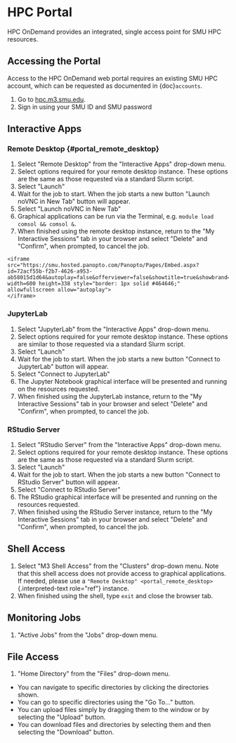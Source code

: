 # HPC Portal

HPC OnDemand provides an integrated, single access point for SMU HPC resources.

## Accessing the Portal

Access to the HPC OnDemand web portal requires an existing SMU HPC account,
which can be requested as documented in
{doc}`accounts`.

1.  Go to [hpc.m3.smu.edu](https://hpc.m3.smu.edu/).
2.  Sign in using your SMU ID and SMU password

## Interactive Apps

### Remote Desktop {#portal_remote_desktop}

1.  Select "Remote Desktop" from the "Interactive Apps" drop-down
    menu.
2.  Select options required for your remote desktop instance. These
    options are the same as those requested via a standard Slurm script.
3.  Select "Launch"
4.  Wait for the job to start. When the job starts a new button
    "Launch noVNC in New Tab" button will appear.
5.  Select "Launch noVNC in New Tab"
6.  Graphical applications can be run via the Terminal, e.g.
    `module load comsol && comsol &`.
7.  When finished using the remote desktop instance, return to the "My
    Interactive Sessions" tab in your browser and select "Delete" and
    "Confirm", when prompted, to cancel the job.

```{=html}
<iframe
src="https://smu.hosted.panopto.com/Panopto/Pages/Embed.aspx?id=72acf55b-f2b7-4626-a953-ab58015d1d64&autoplay=false&offerviewer=false&showtitle=true&showbrand=false&start=0&interactivity=all"
width=600 height=338 style="border: 1px solid #464646;" allowfullscreen allow="autoplay">
</iframe>
```
### JupyterLab

1.  Select "JupyterLab" from the "Interactive Apps" drop-down menu.
2.  Select options required for your remote desktop instance. These
    options are similar to those requested via a standard Slurm script.
3.  Select "Launch"
4.  Wait for the job to start. When the job starts a new button
    "Connect to JupyterLab" button will appear.
5.  Select "Connect to JupyterLab"
6.  The Jupyter Notebook graphical interface will be presented and
    running on the resources requested.
7.  When finished using the JupyterLab instance, return to the "My
    Interactive Sessions" tab in your browser and select "Delete" and
    "Confirm", when prompted, to cancel the job.

### RStudio Server

1.  Select "RStudio Server" from the "Interactive Apps" drop-down
    menu.
2.  Select options required for your remote desktop instance. These
    options are the same as those requested via a standard Slurm script.
3.  Select "Launch"
4.  Wait for the job to start. When the job starts a new button
    "Connect to RStudio Server" button will appear.
5.  Select "Connect to RStudio Server"
6.  The RStudio graphical interface will be presented and running on the
    resources requested.
7.  When finished using the RStudio Server instance, return to the "My
    Interactive Sessions" tab in your browser and select "Delete" and
    "Confirm", when prompted, to cancel the job.

## Shell Access

1.  Select "M3 Shell Access" from the "Clusters" drop-down
    menu. Note that this shell access does not provide access to
    graphical applications. If needed, please use a
    `"Remote Desktop" <portal_remote_desktop>`{.interpreted-text
    role="ref"} instance.
2.  When finished using the shell, type `exit` and close the browser
    tab.

## Monitoring Jobs

1.  "Active Jobs" from the "Jobs" drop-down menu.

## File Access

1.  "Home Directory" from the "Files" drop-down menu.

-   You can navigate to specific directories by clicking the directories
    shown.
-   You can go to specific directories using the "Go To..." button.
-   You can upload files simply by dragging them to the window or by
    selecting the "Upload" button.
-   You can download files and directories by selecting them and then
    selecting the "Download" button.

